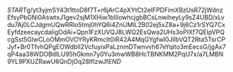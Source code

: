$START$g/yt3yjmSY43t1ttoD8f7T+r6jArC4pXYtCt2eIFPDFimXBzUsR72jWdnzEfsyPbGNi0AswtxJ1gev2sjM1XHiw1bIIlowhcjgbBCsLnwiheyLy9sZ4UBD/xLvdu7Aj0LCJdgmUQwRRIo5tmj0hYQ6i4ZnUMlL2B02ej5xZ8a+9j6Cz1rSYQ7CxEyfdzeecaycdaIigOdAi+Qpn1FzXUVQJ8LWQ2EsQwa2UHs3oPIXf7QEIpVPQcgSst5GlwCLoOMmOVOYRyKRmcIt0iR42A4MqGYgfwI0JllbVQT2Rta5TsrCPJyf+Br0TfvhQPgEOWdbIl2VcfuyixPaLznmDTwnvvh67eYqito3mEecsG/jgAx7qP4aa38WDOBdlLU95hGkmn7y0Yu3mwWB8HcTBNKMM2PqU7x/a7LMBN9YL9PXUZRawU6QnDjOq28lfIzwJf$END$